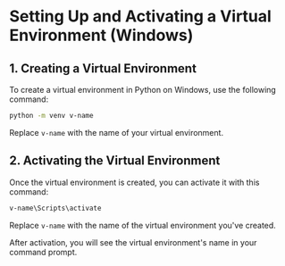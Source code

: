 

# Setting Up and Activating a Virtual Environment (Windows)

## 1. Creating a Virtual Environment

To create a virtual environment in Python on Windows, use the following command:

```bash
python -m venv v-name
```

Replace `v-name` with the name of your virtual environment.

## 2. Activating the Virtual Environment

Once the virtual environment is created, you can activate it with this command:

```bash
v-name\Scripts\activate
```

Replace `v-name` with the name of the virtual environment you've created.

After activation, you will see the virtual environment's name in your command prompt.

